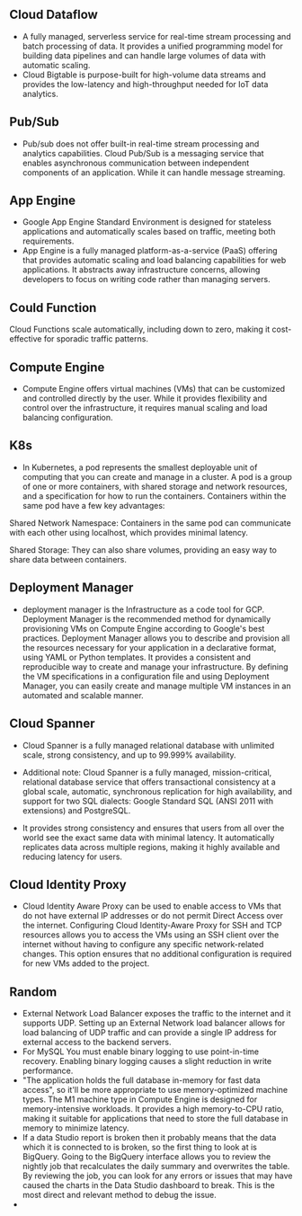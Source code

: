 ## Cloud Dataflow
- A fully managed, serverless service for real-time stream processing and batch processing of data. It provides a unified programming model for building data pipelines and can handle large volumes of data with automatic scaling.
- Cloud Bigtable is purpose-built for high-volume data streams and provides the low-latency and high-throughput needed for IoT data analytics.

## Pub/Sub
- Pub/sub does not offer built-in real-time stream processing and analytics capabilities. Cloud Pub/Sub is a messaging service that enables asynchronous communication between independent components of an application. While it can handle message streaming.

## App Engine
- Google App Engine Standard Environment is designed for stateless applications and automatically scales based on traffic, meeting both requirements.
- App Engine is a fully managed platform-as-a-service (PaaS) offering that provides automatic scaling and load balancing capabilities for web applications. It abstracts away infrastructure concerns, allowing developers to focus on writing code rather than managing servers.

## Could Function
Cloud Functions scale automatically, including down to zero, making it cost-effective for sporadic traffic patterns.

## Compute Engine
- Compute Engine offers virtual machines (VMs) that can be customized and controlled directly by the user. While it provides flexibility and control over the infrastructure, it requires manual scaling and load balancing configuration.

## K8s
-  In Kubernetes, a pod represents the smallest deployable unit of computing that you can create and manage in a cluster. A pod is a group of one or more containers, with shared storage and network resources, and a specification for how to run the containers. Containers within the same pod have a few key advantages:

Shared Network Namespace: Containers in the same pod can communicate with each other using localhost, which provides minimal latency.

Shared Storage: They can also share volumes, providing an easy way to share data between containers.

## Deployment Manager
- deployment manager is the Infrastructure as a code tool for GCP. Deployment Manager is the recommended method for dynamically provisioning VMs on Compute Engine according to Google's best practices. Deployment Manager allows you to describe and provision all the resources necessary for your application in a declarative format, using YAML or Python templates. It provides a consistent and reproducible way to create and manage your infrastructure. By defining the VM specifications in a configuration file and using Deployment Manager, you can easily create and manage multiple VM instances in an automated and scalable manner.

## Cloud Spanner
- Cloud Spanner is a fully managed relational database with unlimited scale, strong consistency, and up to 99.999% availability.

- Additional note: Cloud Spanner is a fully managed, mission-critical, relational database service that offers transactional consistency at a global scale, automatic, synchronous replication for high availability, and support for two SQL dialects: Google Standard SQL (ANSI 2011 with extensions) and PostgreSQL.

- It provides strong consistency and ensures that users from all over the world see the exact same data with minimal latency. It automatically replicates data across multiple regions, making it highly available and reducing latency for users.

## Cloud Identity Proxy
- Cloud Identity Aware Proxy can be used to enable access to VMs that do not have external IP addresses or do not permit Direct Access over the internet. Configuring Cloud Identity-Aware Proxy for SSH and TCP resources allows you to access the VMs using an SSH client over the internet without having to configure any specific network-related changes. This option ensures that no additional configuration is required for new VMs added to the project.

## Random
- External Network Load Balancer exposes the traffic to the internet and it supports UDP. Setting up an External Network load balancer allows for load balancing of UDP traffic and can provide a single IP address for external access to the backend servers.
- For MySQL  You must enable binary logging to use point-in-time recovery. Enabling binary logging causes a slight reduction in write performance.
-  "The application holds the full database in-memory for fast data access", so it'll be more appropriate to use memory-optimized machine types. The M1 machine type in Compute Engine is designed for memory-intensive workloads. It provides a high memory-to-CPU ratio, making it suitable for applications that need to store the full database in memory to minimize latency.
-  If a data Studio report is broken then it probably means that the data which it is connected to is broken, so the first thing to look at is BigQuery. Going to the BigQuery interface allows you to review the nightly job that recalculates the daily summary and overwrites the table. By reviewing the job, you can look for any errors or issues that may have caused the charts in the Data Studio dashboard to break. This is the most direct and relevant method to debug the issue.
-  

